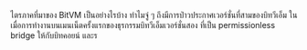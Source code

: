ไตรภาคที่มาของ BitVM เป็นอย่างไรบ้าง ทำไมจู่ ๆ ถึงมีการป่าวประกาศเวอร์ชั่นที่สามของบิทวีเอ็ม ในเมื่อการทำงานบนเมนเน็ตครั้งแรกของธุรกรรมบิทวีเอ็มเวอร์ชั่นสอง ที่เป็น permissionless bridge ให้กับบิทคอยน์ และร